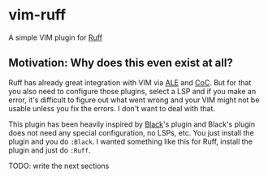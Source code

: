 # vim-ruff

A simple VIM plugin for [Ruff][1]

## Motivation: Why does this even exist at all?

Ruff has already great integration with VIM via [ALE][2] and [CoC][3].
But for that you also need to configure those plugins, select a LSP
and if you make an error, it's difficult to figure out what went wrong and
your VIM might not be usable unless you fix the errors. I don't want to
deal with that.

This plugin has been heavily inspired by [Black][4]'s plugin and Black's plugin
does not need any special configuration, no LSPs, etc. You just install the plugin
and you do `:Black`. I wanted something like this for Ruff, install the plugin
and just do `:Ruff`.

TODO: write the next sections



[1]: https://github.com/astral-sh/ruff
[2]: https://github.com/dense-analysis/ale
[3]: https://github.com/neoclide/coc.nvim
[4]: https://github.com/psf/black
